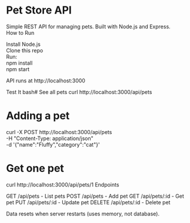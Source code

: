 # Pet Store API
Simple REST API for managing pets. Built with Node.js and Express.  
How to Run

Install Node.js  
Clone this repo  
Run:  
npm install  
npm start  
  
API runs at http://localhost:3000

Test It
bash# See all pets
curl http://localhost:3000/api/pets

# Adding a pet
curl -X POST http://localhost:3000/api/pets \
  -H "Content-Type: application/json" \
  -d '{"name":"Fluffy","category":"cat"}'

# Get one pet
curl http://localhost:3000/api/pets/1
Endpoints

GET /api/pets - List pets
POST /api/pets - Add pet
GET /api/pets/:id - Get pet
PUT /api/pets/:id - Update pet
DELETE /api/pets/:id - Delete pet

Data resets when server restarts (uses memory, not database).
